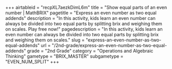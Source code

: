 +++
airtableid = "recpXL7aezkDimL6m"
title = "Show equal parts of an even number | MathBRIX"
pagetitle = "Express an even number as two equal addends"
description = "In this activity, kids learn an even number can always be divided into two equal parts by splitting brix and weighing them on scales. Play free now!"
pagedescription = "In this activity, kids learn an even number can always be divided into two equal parts by splitting brix and weighing them on scales."
slug = "express-an-even-number-as-two-equal-addends"
url = "/2nd-grade/express-an-even-number-as-two-equal-addends"
grade = "2nd Grade"
category = "Operations and Algebraic Thinking"
gametype = "BRIX_MASTER"
subgametype = "EVEN_NUM_SPLIT"
+++